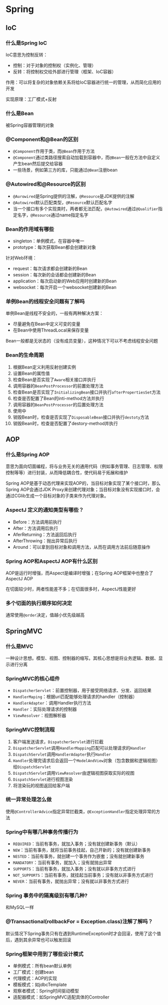 # Spring

## IoC

### 什么是Spring IoC

IoC意思为控制反转：

- 控制：对于对象的控制权（实例化、管理）
- 反转：将控制权交给外部进行管理（框架、IoC容器）

作用：可以将复杂的对象依赖关系将给IoC容器进行统一的管理，从而简化应用的开发

实现原理：工厂模式+反射

### 什么是Bean

被Spring容器管理的对象

### @Component和@Bean的区别

- `@Component`作用于类，而`@Bean`作用于方法
- `@Component`通过类路径搜索自动加载到容器中，而`@Bean`一般在方法中自定义产生bean然后提交给容器
- 一些场景，例如第三方的库，只能通过`@Bean`注册bean

### @Autowired和@Resource的区别

- `@Aurowired`是Spring提供的注解，`@Resource`是JDK提供的注解
- `@Autowired`默认匹配类型，`@Resource`默认匹配名字
- 当一个接口有多个实现类时，两者都无法匹配，`@Autowired`通过`@Qualifier`指定名字，`@Resource`通过name指定名字

### Bean的作用域有哪些

- singleton：单例模式，在容器中唯一
- prototype：每次获取Bean都会创建新对象

针对Web环境：

- request：每次请求都会创建新的Bean
- session：每次新的会话都会创建新的Bean
- application：每次启动新的Web应用时创建新的Bean
- websocket：每次开启一个websocket创建新的Bean

### 单例Bean的线程安全问题有了解吗

单例Bean是线程不安全的，一般有两种解决方案：

- 尽量避免在Bean中定义可变的变量
- 在Bean中使用ThreadLocal来保存变量

Bean一般都是无状态的（没有成员变量），这种情况下可以不考虑线程安全问题

### Bean的生命周期

1. 根据Bean定义利用反射创建实例
2. 设置Bean的属性值
3. 检查Bean是否实现了`Aware`相关接口并执行
4. 调用容器的`BeanPostProcessor`的前置处理方法
5. 检查Bean是否实现了`InitializingBean`接口并执行`afterPropertiesSet`方法
6. 检查是否配置了Bean的inti-method方法并执行
7. 调用容器的`BeanPostProcessor`的后置处理方法
8. 使用中
9. 销毁Bean时，检查是否实现了`DisposableBean`接口并执行`destoty`方法
10. 销毁Bean时，检查是否配置了destory-method并执行

## AOP

### 什么是Spring AOP

意思为面向切面编程，将与业务无关的通用代码（例如事务管理、日志管理、权限控制等等）进行封装，从而降低耦合性，使代码易于拓展和维护

Spring AOP是基于动态代理来实现AOP的，当目标对象实现了某个接口时，那么Spring AOP会通过JDK Proxy来创建代理对象；当目标对象没有实现接口时，会通过CGlib生成一个目标对象的子类来作为代理对象。

### AspectJ 定义的通知类型有哪些？

- Before：方法调用前执行
- After：方法调用后执行
- AferReturning：方法返回后执行
- AfterThrowing：抛出异常后执行
- Around：可以拿到目标对象和调用方法，从而在调用方法前后随意操作

### Spring AOP和AspectJ AOP有什么区别

AOP是运行时增强，而Aspect是编译时增强；在Spring AOP框架中也整合了AspectJ AOP

在切面较少时，两者性能差不多；在切面很多时，AspectJ性能更好

### 多个切面的执行顺序如何决定

通常使用`@order`决定，值越小优先级越高

## SpringMVC

### 什么是MVC

一种设计思想。模型、视图、控制器的缩写。其核心思想是将业务逻辑、数据、显示进行分离

### SpringMVC的核心组件

- `DispatcherServlet`：前置控制器，用于接受网络请求、分发、返回结果
- `HandlerMaping`：根据uri匹配能够处理请求的handler（控制器）
- `HandlerAdapter`：调用Handler执行方法
- `Handler`：实际处理请求的控制器
- `ViewResolver`：视图解析器

### SpringMVC控制流程

1. 客户端发送请求，`DispatcherServlet`进行拦截
2. `DispatcherServlet`调用`HandlerMapping`匹配可以处理请求的`Handler`
3. `DispatchServlet`调用`HandlerAdapter`执行`Handler`
4. `Handler`处理完请求后会返回一个`ModelAndView`对象（包含数据和逻辑视图）给`DispatchServlet`
5. `DispatchServlet`调用`ViewResolver`由逻辑视图获取实际的视图
6. `DispatchServlet`进行视图渲染
7. 将渲染玩的视图返回给客户端

### 统一异常处理怎么做

使用`@ControllerAdvice`指定异常拦截类，`@ExceptionHandler`指定处理异常的方法

### Spring中有哪几种事务传播行为

- `REQUIRED`：当前有事务，就加入事务；没有就创建新事务（默认）
- `NEW`：当前有事务，就将当前事务挂起，自己开新的；没有就创建新事务
- `NESTED`：当前有事务，就创建一个事务作为嵌套；没有就创建新事务
- `MANDATORY`：当前有事务，就加入；没有就抛出异常
- `SUPPORTS`：当前有事务，就加入事务；没有就以非事务方式进行
- `NOT_SUPPORTS`：当前有事务，就挂起当前事务；没有就以非事务方式进行
- `NEVER`：当前有事务，就抛出异常；没有就以非事务方式进行

### Spring 事务中的隔离级别有哪几种?

和MySQL一样

###  @Transactional(rollbackFor = Exception.class)注解了解吗？

默认情况下Spring事务只有在遇到RuntimeException时才会回滚，使用了这个值后，遇到其余异常也可以触发回滚

### Spring框架中用到了哪些设计模式

- 单例模式：所有bean默认单例
- 工厂模式：创建bean
- 代理模式：AOP的实现
- 模板模式：如jdbcTemplate
- 观察者模式：Spring时间驱动模型
- 适配器模式：如SpringMVC适配具体的Controller
